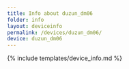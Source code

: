 ```yaml
---
title: Info about duzun_dm06
folder: info
layout: deviceinfo
permalink: /devices/duzun_dm06/
device: duzun_dm06
---
```

{% include templates/device_info.md %}
